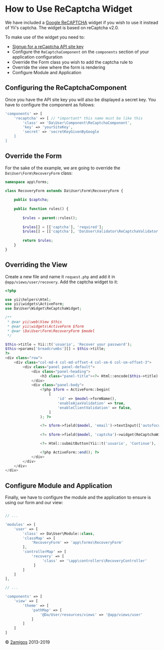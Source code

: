How to Use ReCaptcha Widget
============================

We have included a [Google ReCAPTCHA](https://developers.google.com/recaptcha) widget if you wish to use it instead of 
Yii's captcha. The widget is based on reCaptcha v2.0.

To make use of the widget you need to: 

- [Signup for a reCaptcha API site key](https://www.google.com/recaptcha/admin#createsite)
- Configure the `ReCaptchaComponent` on the `components` section of your application configuration
- Override the Form class you wish to add the captcha rule to
- Override the view where the form is rendering 
- Configure Module and Application

Configuring the ReCaptchaComponent 
----------------------------------

Once you have the API site key you will also be displayed a secret key. You have to configure the component as follows: 

```php 
'components' => [
    'recaptcha' => [ // *important* this name must be like this
        'class' => 'Da\User\Component\ReCaptchaComponent',
        'key' => 'yourSiteKey',
        'secret' => 'secretKeyGivenByGoogle
    ]
]
```
  
Override the Form 
-----------------

For the sake of the example, we are going to override the `Da\User\Form\RecoveryForm` class: 

```php 
namespace app\forms;

class RecoveryForm extends Da\User\Form\RecoveryForm {
    
    public $captcha;
    
    public function rules() {
    
        $rules = parent::rules();
        
        $rules[] = [['captcha'], 'required'];
        $rules[] = [['captcha'], 'Da\User\Validator\ReCaptchaValidator'];
        
        return $rules;
    }
}

```

Overriding the View
-------------------

Create a new file and name it `request.php` and add it in `@app/views/user/recovery`. Add the captcha widget to it: 

```php 
<?php

use yii\helpers\Html;
use yii\widgets\ActiveForm;
use Da\User\Widget\ReCaptchaWidget;

/**
 * @var yii\web\View $this
 * @var yii\widgets\ActiveForm $form
 * @var \Da\User\Form\RecoveryForm $model
 */

$this->title = Yii::t('usuario', 'Recover your password');
$this->params['breadcrumbs'][] = $this->title;
?>
<div class="row">
    <div class="col-md-4 col-md-offset-4 col-sm-6 col-sm-offset-3">
        <div class="panel panel-default">
            <div class="panel-heading">
                <h3 class="panel-title"><?= Html::encode($this->title) ?></h3>
            </div>
            <div class="panel-body">
                <?php $form = ActiveForm::begin(
                    [
                        'id' => $model->formName(),
                        'enableAjaxValidation' => true,
                        'enableClientValidation' => false,
                    ]
                ); ?>

                <?= $form->field($model, 'email')->textInput(['autofocus' => true]) ?>
                
                <?= $form->field($model, 'captcha')->widget(ReCaptchaWidget::className(), ['theme' => 'dark']) ?>

                <?= Html::submitButton(Yii::t('usuario', 'Continue'), ['class' => 'btn btn-primary btn-block']) ?><br>

                <?php ActiveForm::end(); ?>
            </div>
        </div>
    </div>
</div>

```

Configure Module and Application
--------------------------------

Finally, we have to configure the module and the application to ensure is using our form and our view: 

```php

// ... 

'modules' => [
    'user' => [
        'class' => Da\User\Module::class,
        'classMap' => [
            'RecoveryForm' => 'app\forms\RecoveryForm'
        ], 
        'controllerMap' => [
            'recovery' => [
                 'class' => '\app\controllers\RecoveryController' 
             ]
        ]
    ]
], 

// ...

'components' => [
    'view' => [
        'theme' => [
            'pathMap' => [
                '@Da/User/resources/views' => '@app/views/user'
            ]
        ]
    ]
]

```

© [2amigos](http://www.2amigos.us/) 2013-2019
